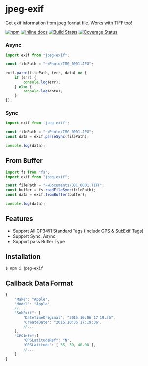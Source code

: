 # jpeg-exif
Get exif information from jpeg format file. Works with TIFF too!

[![npm](https://img.shields.io/npm/dm/jpeg-exif.svg)][npm-url] [![Inline docs](http://inch-ci.org/github/zhso/jpeg-exif.svg?branch=master&style=shields)](http://inch-ci.org/github/zhso/jpeg-exif) [![Build Status](https://travis-ci.org/zhso/jpeg-exif.svg?branch=master)](https://travis-ci.org/zhso/jpeg-exif) [![Coverage Status](https://coveralls.io/repos/github/zhso/jpeg-exif/badge.svg?branch=master)](https://coveralls.io/github/zhso/jpeg-exif?branch=master)

[npm-url]: https://npmjs.org/package/jpeg-exif
### Async

```js
import exif from "jpeg-exif";

const filePath = "~/Photo/IMG_0001.JPG";

exif.parse(filePath, (err, data) => {
    if (err) {
        console.log(err);
    } else {
        console.log(data);
    }
});
```

### Sync

```js
import exif from "jpeg-exif";

const filePath = "~/Photo/IMG_0001.JPG";
const data = exif.parseSync(filePath);

console.log(data);
```

## From Buffer

```js
import fs from "fs";
import exif from "jpeg-exif";

const filePath = "~/Documents/DOC_0001.TIFF";
const buffer = fs.readFileSync(filePath);
const data = exif.fromBuffer(buffer);

console.log(data);
```

## Features

* Support All CP3451 Standard Tags (Include GPS & SubExif Tags)
* Support Sync, Async
* Support pass Buffer Type

## Installation

```bash
$ npm i jpeg-exif
```

## Callback Data Format

```js
{
    "Make": "Apple",
    "Model": "Apple",
    //...
    "SubExif": [
        "DateTimeOriginal": "2015:10:06 17:19:36",
        "CreateDate": "2015:10:06 17:19:36",
        //...
    ],
    "GPSInfo":[
        "GPSLatitudeRef": "N",
        "GPSLatitude": [ 35, 39, 40.08 ],
	    //...
    ]
}
```
